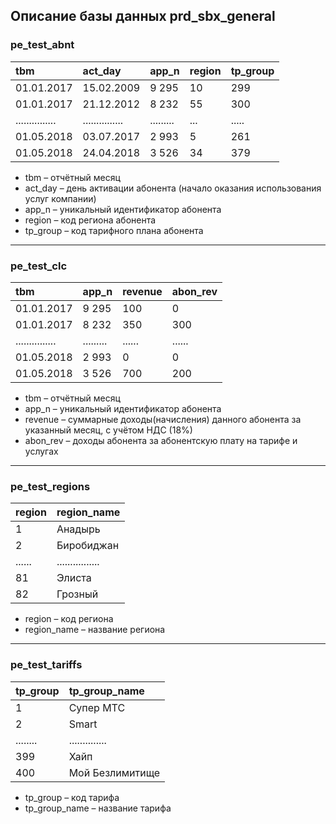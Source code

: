 ## Описание базы данных prd_sbx_general

### pe_test_abnt	

| tbm             | act_day         | app_n     | region | tp_group |
|:----------------|:----------------|:----------|:-------|:---------|
| 01.01.2017      | 15.02.2009      | 9 295     | 10     | 299      |
| 01.01.2017      | 21.12.2012      | 8 232     | 55     | 300      |
| ............... | ............... | ......... | ...    | .....    |
| 01.05.2018      | 03.07.2017      | 2 993     | 5      | 261      |
| 01.05.2018      | 24.04.2018      | 3 526     | 34     | 379      |


- tbm – отчётный месяц		
- act_day – день активации абонента (начало оказания использования услуг компании)		
- app_n – уникальный идентификатор абонента		
- region – код региона абонента		
- tp_group – код тарифного плана абонента

---

### pe_test_clc			

| tbm             | app_n       | revenue | abon_rev |
|:----------------|:------------|:--------|:---------|
| 01.01.2017      | 9 295       | 100     | 0        |
| 01.01.2017      | 8 232       | 350     | 300      |
| ............... | .........   | ......  | ......   |
| 01.05.2018      | 2 993       | 0       | 0        |
| 01.05.2018      | 3 526       | 700     | 200      |

- tbm – отчётный месяц	
- app_n – уникальный идентификатор абонента	
- revenue – суммарные доходы(начисления) данного абонента за указанный месяц, c учётом НДС (18%)	
- abon_rev – доходы абонента за абонентскую плату на тарифе и услугах	

---

### pe_test_regions	

| region | region_name      |
|:-------|:-----------------|
| 1	     | Анадырь          |
| 2      | Биробиджан       |
| ...... | ................ |
| 81     | Элиста           |
| 82     | Грозный          |

- region – код региона	
- region_name – название региона	

---

### pe_test_tariffs	
| tp_group| tp_group_name  |
|:--------|:---------------|
| 1	      | Супер МТС      |
| 2	      | Smart          |
| ........| .............. |
| 399     | Хайп           |
| 400     | Мой Безлимитище|

- tp_group – код тарифа	
- tp_group_name – название тарифа	
